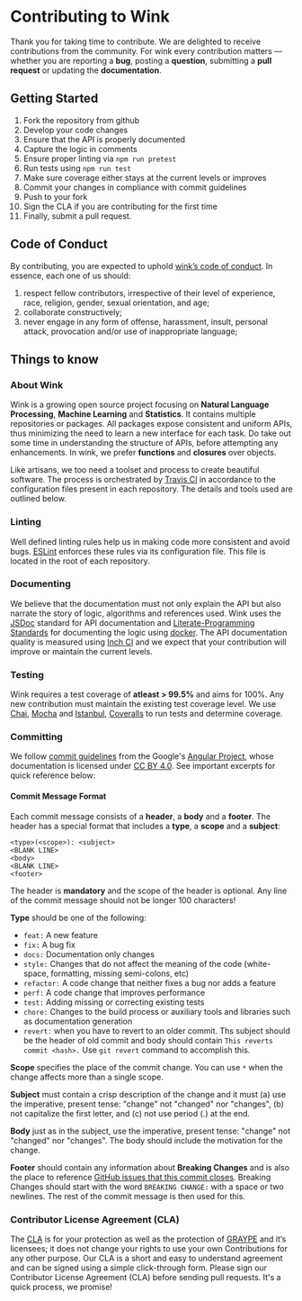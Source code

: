 # Contributing to Wink

Thank you for taking time to contribute. We are delighted to receive contributions from the community. For wink every contribution matters — whether you are reporting a **bug**, posting a **question**, submitting a **pull request** or updating the **documentation**.

## Getting Started
1. Fork the repository from github
2. Develop your code changes
3. Ensure that the API is properly documented
4. Capture the logic in comments
4. Ensure proper linting via  `npm run pretest`
5. Run tests using `npm run test`
6. Make sure coverage either stays at the current levels or improves
7. Commit your changes in compliance with commit guidelines
8. Push to your fork
9. Sign the CLA if you are contributing for the first time
10. Finally, submit a pull request.


## Code of Conduct
By contributing, you are expected to uphold [wink’s code of conduct](CODE_OF_CONDUCT.md). In essence, each one of us should:

1. respect fellow contributors, irrespective of their level of experience, race, religion, gender, sexual orientation, and age;
2. collaborate constructively;
3. never engage in any form of offense, harassment,  insult, personal attack, provocation and/or use of inappropriate language;



## Things to know
### About Wink
Wink is a growing open source project focusing on **Natural Language Processing**, **Machine Learning** and **Statistics**. It contains multiple repositories or packages. All packages expose consistent and uniform APIs, thus minimizing the need to learn a new interface for each task. Do take out some time in understanding the structure of APIs, before attempting any enhancements. In wink, we prefer **functions** and **closures** over objects.

Like artisans, we too need a toolset and process to create beautiful software. The process is orchestrated by [Travis CI](https://travis-ci.org/) in accordance to the configuration files present in each repository. The details and tools used are outlined below.


### Linting
Well defined linting rules help us in making code more consistent and avoid bugs. [ESLint](https://eslint.org) enforces these rules via its configuration file. This file is located in the root of each repository.


### Documenting
We believe that the documentation must not only explain the API but also narrate the story of logic, algorithms and references used. Wink uses the [JSDoc](http://usejsdoc.org/) standard for API documentation and [Literate-Programming Standards](https://en.wikipedia.org/wiki/Literate_programming) for documenting the logic using [docker](http://jbt.github.io/docker/src/docker.js.html). The API documentation quality is measured using [Inch CI](https://inch-ci.org/) and we expect that your contribution will improve or maintain the current levels.

### Testing
Wink requires a test coverage of **atleast > 99.5%** and aims for 100%. Any new contribution must maintain the existing test coverage level. We use [Chai](http://chaijs.com/), [Mocha](https://mochajs.org/) and [Istanbul](https://inch-ci.org/), [Coveralls](https://coveralls.io/) to run tests and determine coverage.

### Committing
We follow [commit guidelines](https://github.com/angular/angular.js/blob/master/DEVELOPERS.md#commits) from the Google's [Angular Project](https://angular.io/), whose documentation is licensed under [CC BY 4.0](https://creativecommons.org/licenses/by/4.0/). See important excerpts for quick reference below:

#### Commit Message Format
Each commit message consists of a **header**, a **body** and a **footer**. The header has a special format that includes a **type**, a **scope** and a **subject**:

    <type>(<scope>): <subject>
    <BLANK LINE>
    <body>
    <BLANK LINE>
    <footer>

The header is **mandatory** and the scope of the header is optional. Any line of the commit message should not be longer 100 characters!

**Type** should be one of the following:

- `feat:` A new feature
- `fix:` A bug fix
- `docs:` Documentation only changes
- `style:` Changes that do not affect the meaning of the code (white-space, formatting, missing semi-colons, etc)
- `refactor:` A code change that neither fixes a bug nor adds a feature
- `perf:` A code change that improves performance
- `test:` Adding missing or correcting existing tests
- `chore:` Changes to the build process or auxiliary tools and libraries such as documentation generation
- `revert:` when you have to revert to an older commit. Ths subject should be the header of old  commit and body should contain `This reverts commit <hash>.` Use `git revert` command to accomplish this.

**Scope** specifies the  place of the commit change. You can use `*` when the change affects more than a single scope.

**Subject** must contain a crisp description of the change and it must (a) use the imperative, present tense: "change" not "changed" nor "changes", (b) not capitalize the first letter, and (c) not use period (.) at the end.

**Body** just as in the subject, use the imperative, present tense: "change" not "changed" nor "changes". The body should include the motivation for the change.

**Footer** should contain any information about **Breaking Changes** and is also the place to reference [GitHub issues that this commit closes](https://help.github.com/articles/closing-issues-via-commit-messages/). Breaking Changes should start with the word `BREAKING CHANGE:` with a space or two newlines. The rest of the commit message is then used for this.


### Contributor License Agreement (CLA)

The [CLA](https://gist.github.com/sanjayaksaxena/8b96d3d4f2be6cdc0f28a5839d5a5b2a) is for your protection as well as the protection of [GRAYPE](http://graype.in) and it’s licensees; it does not change your rights to use your own Contributions for any other purpose. Our CLA is a short and easy to understand agreement and can be signed using a simple click-through form.  Please sign our Contributor License Agreement (CLA) before sending pull requests. It's a quick process, we promise!

